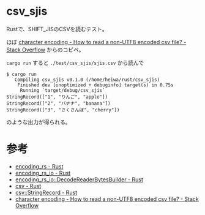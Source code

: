 # csv_sjis

Rustで、SHIFT_JISのCSVを読むテスト。

ほぼ
[character encoding - How to read a non-UTF8 encoded csv file? - Stack Overflow](https://stackoverflow.com/questions/53826986/how-to-read-a-non-utf8-encoded-csv-file)
からのコピペ。

`cargo run`
すると
`./test/csv_sjis/sjis.csv`
から読んで

```
$ cargo run
   Compiling csv_sjis v0.1.0 (/home/heiwa/rust/csv_sjis)
    Finished dev [unoptimized + debuginfo] target(s) in 0.75s
     Running `target/debug/csv_sjis`
StringRecord(["1", "りんご", "apple"])
StringRecord(["2", "バナナ", "banana"])
StringRecord(["3", "さくさんぼ", "cherry"])
```
のような出力が得られる。


# 参考

- [encoding_rs - Rust](https://docs.rs/encoding_rs/0.8.24/encoding_rs/)
- [encoding_rs_io - Rust](https://docs.rs/encoding_rs_io/0.1.4/encoding_rs_io/index.html)
- [encoding_rs_io::DecodeReaderBytesBuilder - Rust](https://docs.rs/encoding_rs_io/0.1.4/encoding_rs_io/struct.DecodeReaderBytesBuilder.html)
- [csv - Rust](https://docs.rs/csv/1.1.3/csv/)
- [csv::StringRecord - Rust](https://docs.rs/csv/1.1.3/csv/struct.StringRecord.html)
- [character encoding - How to read a non-UTF8 encoded csv file? - Stack Overflow](https://stackoverflow.com/questions/53826986/how-to-read-a-non-utf8-encoded-csv-file)
